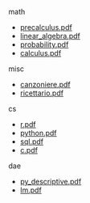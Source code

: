 math 

- [precalculus.pdf](math/precalculus.pdf)
- [linear_algebra.pdf](math/linear_algebra.pdf)
- [probability.pdf](math/probability.pdf)
- [calculus.pdf](math/calculus.pdf)


misc 

- [canzoniere.pdf](misc/canzoniere.pdf)
- [ricettario.pdf](misc/ricettario.pdf)


cs 

- [r.pdf](cs/r.pdf)
- [python.pdf](cs/python.pdf)
- [sql.pdf](cs/sql.pdf)
- [c.pdf](cs/c.pdf)


dae 

- [py_descriptive.pdf](dae/py_descriptive.pdf)
- [lm.pdf](dae/lm.pdf)


